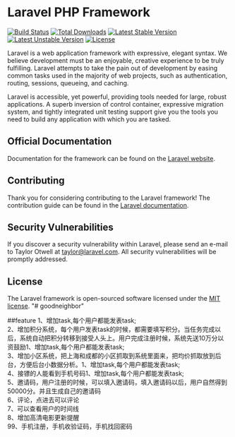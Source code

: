 # Laravel PHP Framework

[![Build Status](https://travis-ci.org/laravel/framework.svg)](https://travis-ci.org/laravel/framework)
[![Total Downloads](https://poser.pugx.org/laravel/framework/d/total.svg)](https://packagist.org/packages/laravel/framework)
[![Latest Stable Version](https://poser.pugx.org/laravel/framework/v/stable.svg)](https://packagist.org/packages/laravel/framework)
[![Latest Unstable Version](https://poser.pugx.org/laravel/framework/v/unstable.svg)](https://packagist.org/packages/laravel/framework)
[![License](https://poser.pugx.org/laravel/framework/license.svg)](https://packagist.org/packages/laravel/framework)

Laravel is a web application framework with expressive, elegant syntax. We believe development must be an enjoyable, creative experience to be truly fulfilling. Laravel attempts to take the pain out of development by easing common tasks used in the majority of web projects, such as authentication, routing, sessions, queueing, and caching.

Laravel is accessible, yet powerful, providing tools needed for large, robust applications. A superb inversion of control container, expressive migration system, and tightly integrated unit testing support give you the tools you need to build any application with which you are tasked.

## Official Documentation

Documentation for the framework can be found on the [Laravel website](http://laravel.com/docs).

## Contributing

Thank you for considering contributing to the Laravel framework! The contribution guide can be found in the [Laravel documentation](http://laravel.com/docs/contributions).

## Security Vulnerabilities

If you discover a security vulnerability within Laravel, please send an e-mail to Taylor Otwell at taylor@laravel.com. All security vulnerabilities will be promptly addressed.

## License

The Laravel framework is open-sourced software licensed under the [MIT license](http://opensource.org/licenses/MIT).
"# goodneighbor"

##feature
1、增加task,每个用户都能发表task;<br/>
2、增加积分系统，每个用户发表task的时候，都需要填写积分。当任务完成以后，系统自动把积分转移到接受人头上。用户完成注册时候，系统先送10万分以资鼓励1、增加task,每个用户都能发表task;<br/>
3、增加小区系统，把上海和成都的小区抓取到系统里面来，把均价抓取放到后台，方便后台小数据分析。1、增加task,每个用户都能发表task;<br/>
4、接镖的人能看到手机号码1、增加task,每个用户都能发表task;<br/>
5、邀请码，用户注册的时候，可以填入邀请码，填入邀请码以后，用户自然得到50000分。并且生成自己的邀请码<br/>
6、评论，点进去可以评论<br/>
7、可以查看用户的时间线<br/>
8、增加高清电影更新提醒<br/>
99、手机注册，手机收验证码，手机找回密码<br/>